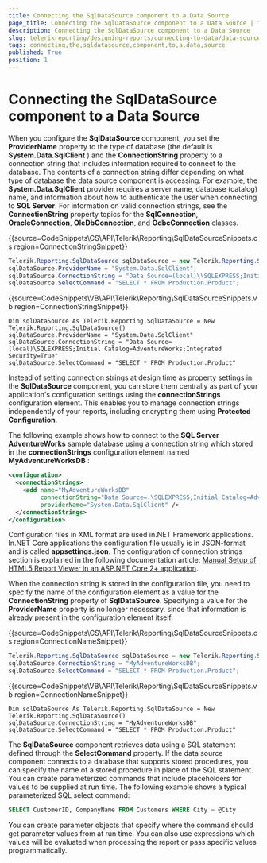 ```yaml
---
title: Connecting the SqlDataSource component to a Data Source
page_title: Connecting the SqlDataSource component to a Data Source | for Telerik Reporting Documentation
description: Connecting the SqlDataSource component to a Data Source
slug: telerikreporting/designing-reports/connecting-to-data/data-source-components/sqldatasource-component/connecting-the-sqldatasource-component-to-a-data-source
tags: connecting,the,sqldatasource,component,to,a,data,source
published: True
position: 1
---
```


# Connecting the SqlDataSource component to a Data Source



When you configure the __SqlDataSource__  component, you set the __ProviderName__  property to the type of database (the default is __System.Data.SqlClient__ )           and the __ConnectionString__  property to a connection string that includes information           required to connect to the database. The contents of a connection string differ depending on what type of           database the data source component is accessing. For example, the __System.Data.SqlClient__            provider requires a server name, database (catalog) name, and information about how to authenticate the user           when connecting to __SQL Server__. For information on valid connection strings, see the           __ConnectionString__  property topics for the __SqlConnection__,           __OracleConnection__, __OleDbConnection__, and __OdbcConnection__  classes.         

{{source=CodeSnippets\CS\API\Telerik\Reporting\SqlDataSourceSnippets.cs region=ConnectionStringSnippet}}
````C#
Telerik.Reporting.SqlDataSource sqlDataSource = new Telerik.Reporting.SqlDataSource();
sqlDataSource.ProviderName = "System.Data.SqlClient";
sqlDataSource.ConnectionString = "Data Source=(local)\\SQLEXPRESS;Initial Catalog=AdventureWorks;Integrated Security=True";
sqlDataSource.SelectCommand = "SELECT * FROM Production.Product";
````
{{source=CodeSnippets\VB\API\Telerik\Reporting\SqlDataSourceSnippets.vb region=ConnectionStringSnippet}}
````VB
Dim sqlDataSource As Telerik.Reporting.SqlDataSource = New Telerik.Reporting.SqlDataSource()
sqlDataSource.ProviderName = "System.Data.SqlClient"
sqlDataSource.ConnectionString = "Data Source=(local)\SQLEXPRESS;Initial Catalog=AdventureWorks;Integrated Security=True"
sqlDataSource.SelectCommand = "SELECT * FROM Production.Product"
````

Instead of setting connection strings at design time as property settings in the __SqlDataSource__            component, you can store them centrally as part of your application's configuration settings using the __connectionStrings__  configuration element. This enables you to manage connection strings independently           of your reports, including encrypting them using __Protected Configuration__.         

The following example shows how to connect to the __SQL Server AdventureWorks__  sample database           using a connection string which stored in the __connectionStrings__  configuration element named           __MyAdventureWorksDB__ :         

    
````xml
<configuration>
  <connectionStrings>
    <add name="MyAdventureWorksDB"
         connectionString="Data Source=.\SQLEXPRESS;Initial Catalog=AdventureWorks;Integrated Security=True"
         providerName="System.Data.SqlClient" />
  </connectionStrings>
</configuration>
````

Configuration files in XML format are used in.NET Framework applications. In.NET Core applications the configuration file usually is in JSON-format           and is called __appsettings.json__. The configuration of connection strings section is explained in the following documentation article:           [Manual Setup of HTML5 Report Viewer in an ASP.NET Core 2+ application](9bf9f23f-2aa2-47d4-8d21-feeae104ed69#ConnectionStringsAndConfiguration).         

When the connection string is stored in the configuration file, you need to specify the name of the configuration           element as a value for the __ConnectionString__  property of __SqlDataSource__.           Specifying a value for the __ProviderName__  property is no longer necessary, since that information           is already present in the configuration element itself.         

{{source=CodeSnippets\CS\API\Telerik\Reporting\SqlDataSourceSnippets.cs region=ConnectionNameSnippet}}
````C#
Telerik.Reporting.SqlDataSource sqlDataSource = new Telerik.Reporting.SqlDataSource();
sqlDataSource.ConnectionString = "MyAdventureWorksDB";
sqlDataSource.SelectCommand = "SELECT * FROM Production.Product";
````
{{source=CodeSnippets\VB\API\Telerik\Reporting\SqlDataSourceSnippets.vb region=ConnectionNameSnippet}}
````VB
Dim sqlDataSource As Telerik.Reporting.SqlDataSource = New Telerik.Reporting.SqlDataSource()
sqlDataSource.ConnectionString = "MyAdventureWorksDB"
sqlDataSource.SelectCommand = "SELECT * FROM Production.Product"
````

The __SqlDataSource__  component retrieves data using a SQL statement defined through the           __SelectCommand__  property. If the data source component connects to a database that           supports stored procedures, you can specify the name of a stored procedure in place of the SQL statement.           You can create parameterized commands that include placeholders for values to be supplied at run time. The           following example shows a typical parameterized SQL select command:         

    
````SQL
SELECT CustomerID, CompanyName FROM Customers WHERE City = @City
````

You can create parameter objects that specify where the command should get parameter values from at run time.           You can also use expressions which values will be evaluated when processing the report or pass specific values           programmatically.


